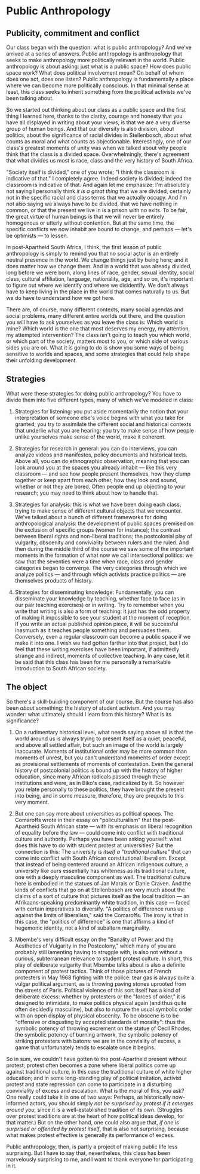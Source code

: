 # Public Anthropology

## Publicity, commitment and conflict

Our class began with the question: what is public anthropology? And we've arrived at a series of answers. Public anthropology is anthropology that seeks to make anthropology more politically relevant in the world. Public anthropology is about asking: just what is a public space? How does public space work? What does political involvement mean? On behalf of whom does one act, does one listen? Public anthropology is fundamentally a place where we can become more politically conscious. In that minimal sense at least, this class seeks to inherit something from the political activists we've been talking about.

So we started out thinking about our class as a public space and the first thing I learned here, thanks to the clarity, courage and honesty that you have all displayed in writing about your views, is that we are a very diverse group of human beings. And that our diversity is also division, about politics, about the significance of racial divides in Stellenbosch, about what counts as moral and what counts as objectionable. Interestingly, one of our class's greatest moments of unity was when we talked about why people think that the class is a divided space. Overwhelmingly, there's agreement that what divides us most is race, class and the very history of South Africa.

"Society itself is divided," one of you wrote; "I think the classroom is indicative of that." I completely agree. Indeed society is divided; indeed the classroom is indicative of that. And again let me emphasize: I'm absolutely not saying I personally think *it is a great thing* that we are divided, certainly not in the specific racial and class terms that we actually occupy. And I'm not also saying we always have to be divided, that we have nothing in common, or that the present we live in is a prison with no exits. To be fair, the great virtue of human beings is that we will never be entirely homogenous or utterly without contention. But at the same time, the specific conflicts we now inhabit are bound to change, and perhaps — let's be optimists — to lessen. 

In post-Apartheid South Africa, I think, the first lesson of public anthropology is simply to remind you that no social actor is an entirely neutral presence in the world. We change things just by being here; and it does matter how we change them. And in a world that was already divided, long before we were born, along lines of race, gender, sexual identity, social class, cultural affiliation, language, nationality, age, and so on, it's important to figure out where we identify and where we disidentify. We don't always have to keep living in the place in the world that comes naturally to us. But we do have to understand how we got here.

There are, of course, many different contexts, many social agendas and social problems, many different entire worlds out there, and the question you will have to ask yourselves as you leave the class is: Which world is mine? Which world is the one that most deserves my energy, my attention, my attempted intervention? The class isn't going to teach you which world, or which part of the society, matters most to you, or which side of various sides you are on. What it is going to do is show you some ways of being sensitive to worlds and spaces, and some strategies that could help shape their unfolding development.

## Strategies

What were these strategies for doing public anthropology? You have to divide them into five different types, many of which we've modeled in class:

1. Strategies for listening: you put aside momentarily the notion that your interpretation of someone else's voice begins with what you take for granted; you try to assimilate the different social and historical contexts that underlie what you are hearing; you try to make sense of how people unlike yourselves make sense of the world, make it coherent.

2. Strategies for research in general: you can do interviews, you can analyze videos and manifestos, policy documents and historical texts. Above all, you can do ethnographic observation, meaning that you can look around you at the spaces you already inhabit — like this very classroom — and see how people present themselves, how they clump together or keep apart from each other, how they look and sound, whether or not they are bored. Often people end up objecting to your research; you may need to think about how to handle that.

3. Strategies for analysis: this is what we have been doing each class, trying to make sense of different cultural objects that we encounter. We've talked about a bunch of different frameworks for doing anthropological analysis: the development of public spaces premised on the exclusion of specific groups (women for instance); the contrast between liberal rights and non-liberal traditions; the postcolonial play of vulgarity, obscenity and conviviality between rulers and the ruled. And then during the middle third of the course we saw some of the important moments in the formation of what now we call intersectional politics: we saw that the seventies were a time when race, class and gender categories began to converge. The very categories through which we analyze politics — and through which activists practice politics — are themselves products of history. 

4. Strategies for disseminating knowledge: Fundamentally, you can disseminate your knowledge by teaching, whether face to face (as in our pair teaching exercises) or in writing. Try to remember when you write that writing is also a form of teaching: it just has the odd property of making it impossible to see your student at the moment of reception. If you write an actual published opinion piece, it will be successful inasmuch as it teaches people something and persuades them. Conversely, even a regular classroom can become a public space if we make it into one. I wish we had gotten farther into that project, but I do feel that these writing exercises have been important, if admittedly strange and indirect, moments of collective teaching. In any case, let it be said that this class has been for me personally a remarkable introduction to South African society.

## The object

So there's a skill-building component of our course. But the course has also been *about* something: the history of student activism. And you may wonder: what ultimately should I learn from this history? What is its significance?

1. On a rudimentary historical level, what needs saying above all is that the world around us is always trying to present itself as a quiet, peaceful, and above all settled affair, but such an image of the world is largely inaccurate. Moments of institutional order may be more common than moments of unrest, but you can't understand moments of order except as provisional settlements of moments of contestation. Even the general history of postcolonial politics is bound up with the history of higher education, since many African radicals passed through these institutions and were, as in Biko's case, radicalized by it. So however you relate personally to these politics, they have brought the present into being, and in some measure, therefore, they are prequels to this very moment.

2. But one can say more about universities as political spaces. The Comaroffs wrote in their essay on "policulturalism" that the post-Apartheid South African state — with its emphasis on liberal recognition of equality before the law — could come into conflict with traditional culture and authority. Perhaps you have been asking yourself: what does this have to do with student protest at universities? But the connection is this: The university *is itself a "traditional culture"* that can come into conflict with South African constitutional liberalism. Except that instead of being centered around an African indigenous culture, a university like ours essentially has whiteness as its traditional culture, one with a deeply masculine component as well. The traditional culture here is embodied in the statues of Jan Marais or Danie Craven. And the kinds of conflicts that go on at Stellenbosch are very much about the claims of a sort of culture that pictures itself as the local tradition — an Afrikaans-speaking predominantly white tradition, in this case — faced with certain imperatives to diversify. "A politics of difference runs up against the limits of liberalism," said the Comaroffs. The irony is that in this case, the "politics of difference" is one that affirms a kind of hegemonic identity, not a kind of subaltern marginality.

3. Mbembe's very difficult essay on the "Banality of Power and the Aesthetics of Vulgarity in the Postcolony," which many of you are probably still lamenting having to struggle with, is also not without a curious, subterranean relevance to student protest culture. In short, this play of deliberate vulgarity that Mbembe talks about is also a definite component of protest tactics. Think of those pictures of French protesters in May 1968 fighting with the police: tear gas is always quite a vulgar political argument, as is throwing paving stones uprooted from the streets of Paris. Political violence of this sort itself has a kind of deliberate excess: whether by protesters or the "forces of order," it is designed to intimidate, to make politics physical again (and thus quite often decidedly masculine), but also to rupture the usual symbolic order with an open display of physical obscenity. To be obscene is to be "offensive or disgusting by accepted standards of morality": thus the symbolic potency of throwing excrement on the statue of Cecil Rhodes, the symbolic potency of burning artwork, the symbolic potency of striking protesters with batons: we are in the conviality of excess, a game that unfortunately tends to escalate once it begins.

So in sum, we couldn't have gotten to the post-Apartheid present without protest; protest often becomes a zone where liberal politics come up against traditional culture, in this case the traditional culture of white higher education; and in some long-standing play of political imitation, activist protest and state repression can come to participate in a disturbing conviviality of excess and escalation. What is the moral of this, you ask? One really could take it in one of two ways: Perhaps, as historically now-informed actors, you should simply *not be surprised by protest if it emerges around you,* since it is a well-established tradition of its own. (Struggles over protest traditions are at the heart of how political ideas develop, for that matter.) But on the other hand, one could also argue that, *if one is surprised or offended by protest itself*, that is also not surprising, because what makes protest effective is generally its performance of excess.

Public anthropology, then, is partly a project of making public life less surprising. But I have to say that, nevertheless, this class has been marvelously surprising to me, and I want to thank everyone for participating in it.

